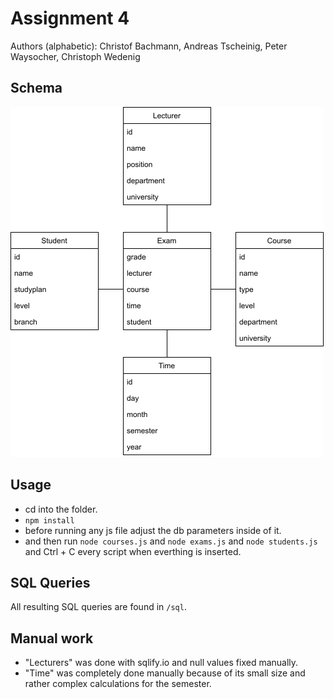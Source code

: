 # Assignment 4

Authors (alphabetic):
Christof Bachmann, Andreas Tscheinig, Peter Waysocher, Christoph Wedenig

## Schema

![Schema Image](./schema.png "Schema")

## Usage

- cd into the folder.
- ``` npm install ```
- before running any js file adjust the db parameters inside of it.
- and then run
``` node courses.js ``` and ``` node exams.js ``` and ``` node students.js ``` and Ctrl + C every script when everthing is inserted.


## SQL Queries

All resulting SQL queries are found in ```/sql```.

## Manual work

- "Lecturers" was done with sqlify.io and null values fixed manually.
- "Time" was completely done manually because of its small size and rather complex calculations for the semester.
